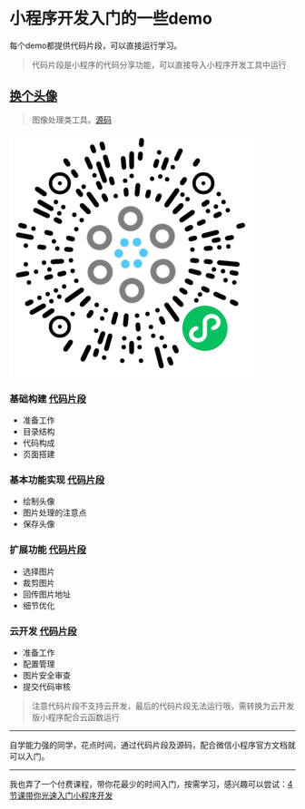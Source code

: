 
# 小程序开发入门的一些demo

每个demo都提供代码片段，可以直接运行学习。

> 代码片段是小程序的代码分享功能，可以直接导入小程序开发工具中运行

## [换个头像](https://mp.weixin.qq.com/mp/appmsgalbum?action=getalbum&__biz=MzUxNzA2NzEzNw==&scene=2&album_id=1554691207543504896#wechat_redirect)

> 图像处理类工具。[源码](./flag/)

![扫描识别或搜索"工具格子"](./flag/flag.png)

### 基础构建 [代码片段](https://developers.weixin.qq.com/s/bPC8vYmV7ukj)

- 准备工作
- 目录结构
- 代码构成
- 页面搭建

### 基本功能实现 [代码片段](https://developers.weixin.qq.com/s/1WaJf1mC7Ell)

- 绘制头像
- 图片处理的注意点
- 保存头像

### 扩展功能 [代码片段](https://developers.weixin.qq.com/s/dmbaY1mH7Ll7)

- 选择图片
- 裁剪图片
- 回传图片地址
- 细节优化

### 云开发 [代码片段](https://developers.weixin.qq.com/s/C1hDp1mR74ld)
  
- 准备工作
- 配置管理
- 图片安全审查
- 提交代码审核

> 注意代码片段不支持云开发，最后的代码片段无法运行哦，需转换为云开发版小程序配合云函数运行

---

自学能力强的同学，花点时间，通过代码片段及源码，配合微信小程序官方文档就可以入门。

---

我也弄了一个付费课程，带你花最少的时间入门，按需学习，感兴趣可以尝试：[4节课带你光速入门小程序开发](https://mp.weixin.qq.com/mp/appmsgalbum?action=getalbum&__biz=MzUxNzA2NzEzNw==&scene=2&album_id=1554691207543504896#wechat_redirect)
